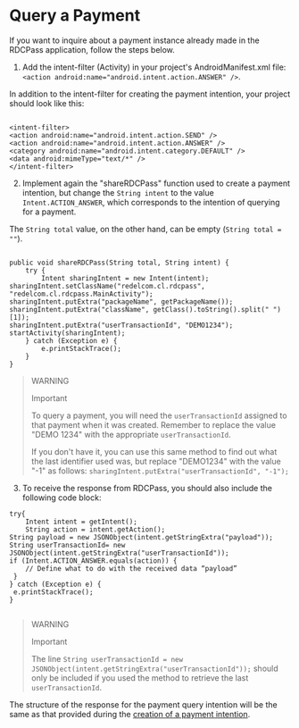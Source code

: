 # Query a Payment

If you want to inquire about a payment instance already made in the RDCPass application, follow the steps below.

1. Add the intent-filter (Activity) in your project's AndroidManifest.xml file: `<action android:name="android.intent.action.ANSWER" />`.

In addition to the intent-filter for creating the payment intention, your project should look like this:

```android

<intent-filter> 
<action android:name="android.intent.action.SEND" /> 
<action android:name="android.intent.action.ANSWER" /> 
<category android:name="android.intent.category.DEFAULT" /> 
<data android:mimeType="text/*" /> 
</intent-filter>

```

2. Implement again the "shareRDCPass" function used to create a payment intention, but change the `String intent` to the value `Intent.ACTION_ANSWER`, which corresponds to the intention of querying for a payment. 

The `String total` value, on the other hand, can be empty (`String total = ""`).

```android

public void shareRDCPass(String total, String intent) { 
 	try { 
 		Intent sharingIntent = new Intent(intent); 
sharingIntent.setClassName("redelcom.cl.rdcpass", "redelcom.cl.rdcpass.MainActivity"); sharingIntent.putExtra("packageName", getPackageName()); 
sharingIntent.putExtra("className", getClass().toString().split(" ")[1]); 
sharingIntent.putExtra("userTransactionId", "DEMO1234"); 
startActivity(sharingIntent); 
 	} catch (Exception e) { 
 		e.printStackTrace(); 
 	} 
}

```

> WARNING 
> 
> Important 
>
> To query a payment, you will need the `userTransactionId` assigned to that payment when it was created. Remember to replace the value "DEMO 1234" with the appropriate `userTransactionId`.
>
> If you don't have it, you can use this same method to find out what the last identifier used was, but replace "DEMO1234" with the value "-1" as follows: `sharingIntent.putExtra("userTransactionId", "-1");`

3.  To receive the response from RDCPass, you should also include the following code block:


```android
try{ 
 	Intent intent = getIntent(); 
 	String action = intent.getAction(); 
String payload = new JSONObject(intent.getStringExtra("payload")); 
String userTransactionId= new JSONObject(intent.getStringExtra("userTransactionId")); 
if (Intent.ACTION_ANSWER.equals(action)) { 
 	// Define what to do with the received data “payload” 
 } 
} catch (Exception e) { 
 e.printStackTrace(); 
} 


```


> WARNING 
> 
> Important 
>
>  The line `String userTransactionId = new JSONObject(intent.getStringExtra("userTransactionId"));` should only be included if you used the method to retrieve the last `userTransactionId`.

The structure of the response for the payment query intention will be the same as that provided during the [creation of a payment intention](/developers/en/docs/redelcom/additional-content/response-examples).

